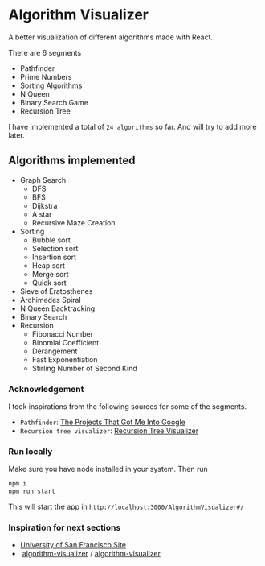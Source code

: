 # Algorithm Visualizer

A better visualization of different algorithms made with React.

There are 6 segments

-   Pathfinder
-   Prime Numbers
-   Sorting Algorithms
-   N Queen
-   Binary Search Game
-   Recursion Tree

I have implemented a total of `24 algorithms` so far. And will try to add more later.

## Algorithms implemented

-   Graph Search
    -   DFS
    -   BFS
    -   Dijkstra
    -   A star
    -   Recursive Maze Creation
-   Sorting
    -   Bubble sort
    -   Selection sort
    -   Insertion sort
    -   Heap sort
    -   Merge sort
    -   Quick sort
-   Sieve of Eratosthenes
-   Archimedes Spiral
-   N Queen Backtracking
-   Binary Search
-   Recursion
    -   Fibonacci Number
    -   Binomial Coefficient
    -   Derangement
    -   Fast Exponentiation
    -   Stirling Number of Second Kind

### Acknowledgement

I took inspirations from the following sources for some of the segments.

-   `Pathfinder`: [The Projects That Got Me Into Google](https://youtu.be/n4t_-NjY_Sg)
-   `Recursion tree visualizer`: [Recursion Tree Visualizer](https://github.com/brpapa/recursion-tree-visualizer)

### Run locally

Make sure you have node installed in your system. Then run

```bash
npm i
npm run start
```

This will start the app in `http://localhost:3000/AlgorithmVisualizer#/`

### Inspiration for next sections

-   [University of San Francisco Site](https://www.cs.usfca.edu/~galles/visualization/Algorithms.html)
-   ​ [algorithm-visualizer](https://github.com/algorithm-visualizer) / [algorithm-visualizer](https://github.com/algorithm-visualizer/algorithm-visualizer)
